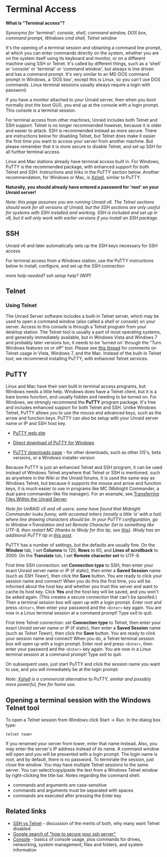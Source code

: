 # Terminal Access

**What is "Terminal access"?**

_Synonyms for 'terminal': console, shell, command window, DOS box,
command prompt, Windows cmd shell, Telnet window_

It's the opening of a terminal session and obtaining a command line
prompt, at which you can enter commands directly on the system,
whether you are on the system itself using its keyboard and monitor,
or on a different machine using SSH or Telnet. It's called by
different things, such as a 'shell' or 'console' or 'terminal'
or 'command window', but always is line driven and has a command
prompt. It's very similar to an MS-DOS command prompt in Windows, a
'DOS box', except this is Linux, so you can't use DOS commands.
Linux terminal sessions usually always require a login with
password.

If you have a monitor attached to your Unraid server, then when you
boot normally (not the boot GUI), you end up at the console with a
login prompt. This console is a terminal session.

For terminal access from other machines, Unraid includes both Telnet
and SSH support. Telnet is no longer recommended however, because it
is older and easier to attack. SSH is recommended instead as more
secure. There are instructions below for disabling Telnet, but
Telnet does make it easier the first time you want to access your
server from another machine. But please remember that it is more
secure to disable Telnet, and set up SSH for all further terminal
access.

Linux and Mac stations already have terminal access built in. For
Windows, PuTTY is the recommended package, with enhanced support for
both Telnet and SSH. Instructions and links in the PuTTY section
below. Another recommendation, for Windows or Mac, is
[Xshell](http://www.netsarang.com/products/xsh_overview.html),
similar to PuTTY.

**Naturally, you should already have entered a password for 'root'
on your Unraid server!**

_Note: this page assumes you are running Unraid v6. The Telnet
sections should work for all versions of Unraid, but the SSH
sections are only useful for systems with SSH installed and working.
SSH is included and set up in v6, but it will only work with earlier
versions if you install an SSH package._

## SSH

Unraid v6 and later automatically sets up the SSH keys necessary for
SSH access

For terminal access from a Windows station, use the PuTTY
instructions below to install, configure, and set up the SSH
connection

_more help needed? ssh setup help? (WIP)_

## Telnet

### Using Telnet

The Unraid Server software includes a built-in Telnet server, which
may be used to open a command window (also called a _shell_ or
_console_) on your server. Access to this console is through a
Telnet program from your desktop station. The Telnet tool is usually
a part of most operating systems, and generally immediately
available, but in Windows Vista and Windows 7 and probably later
versions too, it needs to be 'turned on' through the "Turn
Windows features on or off" tool. Please see [this
thread](https://forums.unraid.net/forum/index.php?topic=4092) for
comments on Telnet usage in Vista, Windows 7, and the Mac. Instead
of the built-in Telnet tool, we recommend installing PuTTY, with
enhanced Telnet services.

## PuTTY

Linux and Mac have their own built in terminal access programs, but
Windows needs a little help. Windows does have a Telnet client, but
it is a bare bones function, and usually hidden and needing to be
turned on. For Windows, we strongly recommend the **PuTTY** program
package. It's free and includes enhanced support for both Telnet
and SSH. Unlike Windows Telnet, PuTTY allows you to use the mouse
and advanced keys, such as the arrow and function keys. PuTTY can
also be setup with your Unraid server name or IP and SSH host key.

- [PuTTY web site](http://www.chiark.greenend.org.uk/~sgtatham/putty/)

- [Direct download of PuTTY for
  Windows](http://the.earth.li/~sgtatham/putty/latest/x86/putty.exe)

- [PuTTY downloads
  page](http://www.chiark.greenend.org.uk/~sgtatham/putty/download.html) -
  for other downloads, such as other OS's, beta versions, or a Windows
  installer version

Because PuTTY is just an enhanced Telnet and SSH program, it can be
used instead of Windows Telnet anywhere that Telnet or SSH is
mentioned, such as anywhere in the Wiki or the Unraid forums. It is
used the same way as Windows Telnet, but because it supports the
mouse and arrow and function keys, it is much easier to use in
programs like MC (Midnight Commander, a dual pane commander-like
file manager). For an example, see [Transferring Files Within the
Unraid
Server](transferring-files-within-the-unraid-server.md).

_Note for UnRAID v5 and v6 users: some have found that Midnight
Commander looks funny, with accented letters (mostly a little 'a'
with a hat) where line drawing characters should be. In your PuTTY
configuration, go to Window-\>Translation and set Remote Character
Set to something like UTF-8, then restart MC (thanks to Wody for
this tip, see
[this](https://forums.unraid.net/forum/index.php?topic=18157)).
Wody has an additional PuTTY tip in [this
post](https://forums.unraid.net/forum/index.php?topic=18157.msg162943#msg162943)._

PuTTY has a number of settings, but the defaults are usually fine.
On the **Window** tab, I set **Columns** to 120, **Rows** to 60, and
**Lines of scrollback** to 2000. On the **Translate** tab, I set
**Remote character set** to UTF-8.

First time SSH connection: set **Connection type** to SSH, then
enter your exact Unraid server name or IP (if static), then enter a
**Saved Session** name (such as _SSH Tower_), then click the
**Save** button. You are ready to click your session name and
connect! When you do this the first time, you will be informed about
the host key and whether you trust this server and want to cache its
host key. Click **Yes** and the host key will be saved, and you
won't be asked again. (This creates a secure connection that can't
be spoofed.) Then a terminal session box will open up with a login
prompt. Enter _root_ and press `<Enter>`, then enter your
password and the `<Enter>` key again. You are now in a Linux
terminal session at a command prompt! Type _exit_ to quit.

First time Telnet connection: set **Connection type** to Telnet,
then enter your exact Unraid server name or IP (if static), then
enter a **Saved Session** name (such as _Telnet Tower_), then click
the **Save** button. You are ready to click your session name and
connect! When you do, a Telnet terminal session box will open up
with a login prompt. Enter _root_ and press `<Enter>`, then
enter your password and the `<Enter>` key again. You are now
in a Linux terminal session at a command prompt! Type _exit_ to
quit.

On subsequent uses, just start PuTTY and click the session name you
want to use, and you will immediately be at the login prompt.

_Note: [Xshell](http://www.netsarang.com/products/xsh_overview.html)
is a commercial alternative to PuTTY, similar and possibly more
powerful, free for home use._

## Opening a terminal session with the Windows Telnet tool

To open a Telnet session from Windows click Start -\> Run. In the
dialog box type:

`telnet tower`

If you renamed your server from tower, enter that name instead.
Also, you may enter the server's IP address instead of its name. A
command window will open and you will be presented with a login
prompt. The login name is _root_, and by default, there is no
password. To terminate the session, just close the window. You may
have multiple Telnet sessions to the same server. You can
select/copy/paste the text from a Windows Telnet window by
right-clicking the title bar. Notes regarding the command shell:

- commands and arguments are case-sensitive
- commands and arguments must be separated with spaces
- commands are executed after pressing the Enter key

## Related links

- [SSH vs
  Telnet](https://forums.unraid.net/forum/index.php?topic=30273) -
  discussion of the merits of both, why many want Telnet disabled
- [Google search of "how to secure your ssh
  server"](http://www.google.com/search?q=how+to+secure+your+ssh+server)
- [Console](console.md) - basics of console usage, plus
  commands for drives, networking, system management, files and
  folders, and system information
